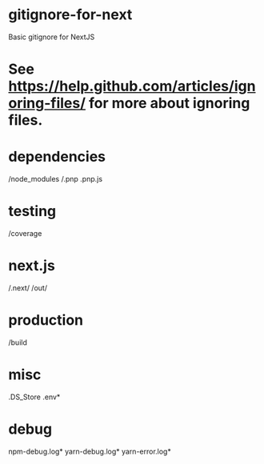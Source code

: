 # gitignore-for-next
Basic gitignore for NextJS


# See https://help.github.com/articles/ignoring-files/ for more about ignoring files.

# dependencies

/node_modules
/.pnp
.pnp.js

# testing

/coverage

# next.js

/.next/
/out/

# production

/build

# misc

.DS_Store
.env\*

# debug

npm-debug.log*
yarn-debug.log*
yarn-error.log\*
